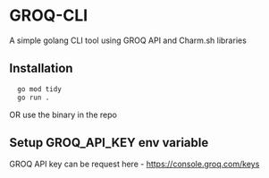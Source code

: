 # GROQ-CLI

A simple golang CLI tool using GROQ API and Charm.sh libraries

## Installation

```sh
  go mod tidy
  go run .

```

OR use the binary in the repo

## Setup GROQ_API_KEY env variable

GROQ API key can be request here - https://console.groq.com/keys
